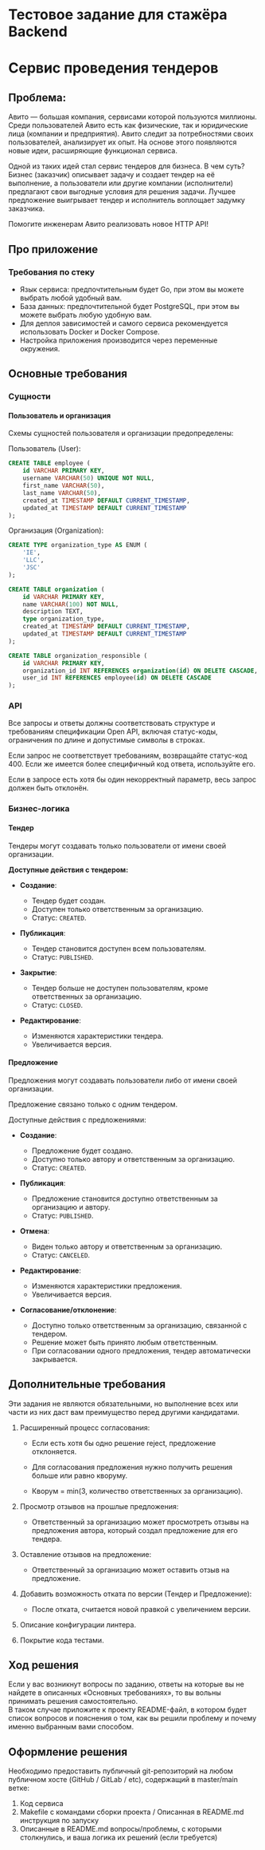 # Тестовое задание для стажёра Backend 
# Сервис проведения тендеров
## Проблема:

Авито — большая компания, сервисами которой пользуются миллионы. Среди пользователей Авито есть как физические, так и юридические лица (компании и предприятия). Авито следит за потребностями своих пользователей, анализирует их опыт. На основе этого появляются новые идеи, расширяющие функционал сервиса. 

Одной из таких идей стал сервис тендеров для бизнеса. В чем суть? 
Бизнес (заказчик) описывает задачу и создает тендер на её выполнение, а пользователи или другие компании (исполнители) предлагают свои выгодные условия для решения задачи. Лучшее предложение выигрывает тендер и исполнитель воплощает задумку заказчика. 

Помогите инженерам Авито реализовать новое HTTP API!

## Про приложение

### Требования по стеку
- Язык сервиса: предпочтительным будет Go, при этом вы можете выбрать любой удобный вам.
- База данных: предпочтительной будет PostgreSQL, при этом вы можете выбрать любую удобную вам.
- Для деплоя зависимостей и самого сервиса рекомендуется использовать Docker и Docker Compose.
- Настройка приложения производится через переменные окружения.

## Основные требования
### Сущности
#### Пользователь и организация

Схемы сущностей пользователя и организации предопределены:

Пользователь (User):

```sql
CREATE TABLE employee (
    id VARCHAR PRIMARY KEY,
    username VARCHAR(50) UNIQUE NOT NULL,
    first_name VARCHAR(50),
    last_name VARCHAR(50),
    created_at TIMESTAMP DEFAULT CURRENT_TIMESTAMP,
    updated_at TIMESTAMP DEFAULT CURRENT_TIMESTAMP
);
```

Организация (Organization):
```sql
CREATE TYPE organization_type AS ENUM (
    'IE',
    'LLC',
    'JSC'
);

CREATE TABLE organization (
    id VARCHAR PRIMARY KEY,
    name VARCHAR(100) NOT NULL,
    description TEXT,
    type organization_type,
    created_at TIMESTAMP DEFAULT CURRENT_TIMESTAMP,
    updated_at TIMESTAMP DEFAULT CURRENT_TIMESTAMP
);

CREATE TABLE organization_responsible (
    id VARCHAR PRIMARY KEY,
    organization_id INT REFERENCES organization(id) ON DELETE CASCADE,
    user_id INT REFERENCES employee(id) ON DELETE CASCADE
);
```

### API

Все запросы и ответы должны соответствовать структуре и требованиям спецификации Open API, включая статус-коды, ограничения по длине и допустимые символы в строках.

Если запрос не соответствует требованиям, возвращайте статус-код 400. Если же имеется более специфичный код ответа, используйте его.

Если в запросе есть хотя бы один некорректный параметр, весь запрос должен быть отклонён.

### Бизнес-логика
#### Тендер

Тендеры могут создавать только пользователи от имени своей организации.

**Доступные действия с тендером:**

- **Создание**:
   - Тендер будет создан.
   - Доступен только ответственным за организацию.
   - Статус: `CREATED`.

- **Публикация**:
   - Тендер становится доступен всем пользователям.
   - Статус: `PUBLISHED`.

- **Закрытие**:
   - Тендер больше не доступен пользователям, кроме ответственных за организацию.
   - Статус: `CLOSED`.

- **Редактирование**:
   - Изменяются характеристики тендера.
   - Увеличивается версия.

#### Предложение

Предложения могут создавать пользователи либо от имени своей организации.

Предложение связано только с одним тендером.

Доступные действия с предложениями:

- **Создание**:
  - Предложение будет создано.
  - Доступно только автору и ответственным за организацию.
  - Статус: `CREATED`.

- **Публикация**:
  - Предложение становится доступно ответственным за организацию и автору.
  - Статус: `PUBLISHED`.

- **Отмена**:
  - Виден только автору и ответственным за организацию.
  - Статус: `CANCELED`.

- **Редактирование**:
  - Изменяются характеристики предложения.
  - Увеличивается версия.

- **Согласование/отклонение**:
  - Доступно только ответственным за организацию, связанной с тендером.
  - Решение может быть принято любым ответственным.
  - При согласовании одного предложения, тендер автоматически закрывается.

## Дополнительные требования

Эти задания не являются обязательными, но выполнение всех или части из них даст вам преимущество перед другими кандидатами.

1. Расширенный процесс согласования:

   - Если есть хотя бы одно решение reject, предложение отклоняется.
   
   - Для согласования предложения нужно получить решения больше или равно кворуму.
   
   - Кворум = min(3, количество ответственных за организацию).

3. Просмотр отзывов на прошлые предложения:

   - Ответственный за организацию может просмотреть отзывы на предложения автора, который создал предложение для его тендера.

5. Оставление отзывов на предложение:

   - Ответственный за организацию может оставить отзыв на предложение.

7. Добавить возможность отката по версии (Тендер и Предложение):

   - После отката, считается новой правкой с увеличением версии.

9. Описание конфигурации линтера.
10. Покрытие кода тестами. 

## Ход решения
Если у вас возникнут вопросы по заданию, ответы на которые вы не найдете в описанных «Основных требованиях», то вы вольны принимать решения самостоятельно.  
В таком случае приложите к проекту README-файл, в котором будет список вопросов и пояснения о том, как вы решили проблему и почему именно выбранным вами способом.

## Оформление решения
Необходимо предоставить публичный git-репозиторий на любом публичном хосте (GitHub / GitLab / etc), содержащий в master/main ветке:
1. Код сервиса
2. Makefile c командами сборки проекта / Описанная в README.md инструкция по запуску
3. Описанные в README.md вопросы/проблемы, с которыми столкнулись,  и ваша логика их решений (если требуется)
